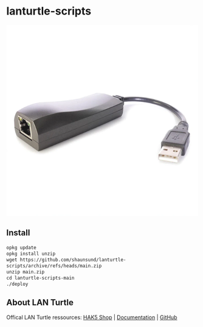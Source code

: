 # lanturtle-scripts

![LAN Turtle](lan-turtle.png "LAN Turtle Hardware")

## Install

```
opkg update
opkg install unzip
wget https://github.com/shaunsund/lanturtle-scripts/archive/refs/heads/main.zip
unzip main.zip
cd lanturtle-scripts-main
./deploy
```

## About LAN Turtle

Offical LAN Turtle ressources:
 [HAK5 Shop](https://hak5.org/products/lan-turtle) | [Documentation](https://docs.hak5.org/lan-turtle/) | [GitHub](https://github.com/hak5/lanturtle-modules)
